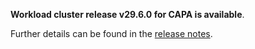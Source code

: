 **Workload cluster release v29.6.0 for CAPA is available**.

Further details can be found in the [release notes](https://docs.giantswarm.io/changes/workload-cluster-releases-capa/releases/aws-29.6.0).
